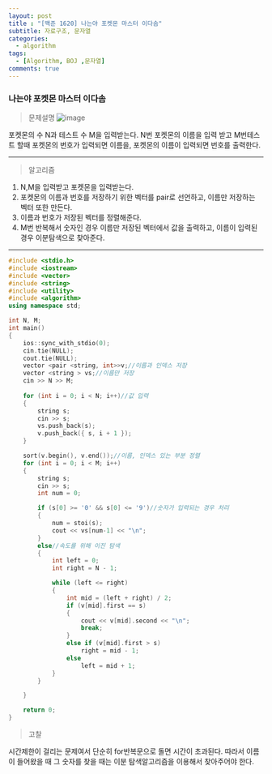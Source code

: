 ```yaml
---
layout: post
title : "[백준 1620] 나는야 포켓몬 마스터 이다솜"
subtitle: 자료구조, 문자열
categories:
  - algorithm
tags:
  - [Algorithm, BOJ ,문자열]
comments: true
---
```


### 나는야 포켓몬 마스터 이다솜


> 문제설명
![image](https://user-images.githubusercontent.com/55472510/112261355-0a01fd00-8caf-11eb-861b-bcf3c0c7edeb.png)

포켓몬의 수 N과 테스트 수 M을 입력받는다. N번 포켓몬의 이름을 입력 받고 M번테스트 할때 포켓몬의 번호가 입력되면 이름을, 포켓몬의 이름이 입력되면 번호를 출력한다. 
***
> 알고리즘
1. N,M을 입력받고 포켓몬을 입력받는다.
2. 포켓몬의 이름과 번호를 저장하기 위한 벡터를 pair로 선언하고, 이름만 저장하는 벡터 또한 만든다.
3. 이름과 번호가 저장된 벡터를 정렬해준다.
4. M번 반복해서 숫자인 경우 이름만 저장된 벡터에서 값을 출력하고, 이름이 입력된 경우 이분탐색으로 찾아준다. 
***
```cpp
#include <stdio.h>
#include <iostream>
#include <vector>
#include <string>
#include <utility>
#include <algorithm>
using namespace std;

int N, M;
int main()
{		
	ios::sync_with_stdio(0);
	cin.tie(NULL);
	cout.tie(NULL);
	vector <pair <string, int>>v;//이름과 인덱스 저장
	vector <string > vs;//이름만 저장
	cin >> N >> M;
	
	for (int i = 0; i < N; i++)//값 입력
	{
		string s;
		cin >> s;
		vs.push_back(s);
		v.push_back({ s, i + 1 });
	}

    sort(v.begin(), v.end());//이름, 인덱스 있는 부분 정렬
	for (int i = 0; i < M; i++)
	{
		string s;
		cin >> s;
		int num = 0;

		if (s[0] >= '0' && s[0] <= '9')//숫자가 입력되는 경우 처리
		{
			num = stoi(s);
			cout << vs[num-1] << "\n";
		}
		else//속도를 위해 이진 탐색 
		{
			int left = 0;
			int right = N - 1;

			while (left <= right)
			{
				int mid = (left + right) / 2;
				if (v[mid].first == s)
				{
					cout << v[mid].second << "\n";
					break;
				}
				else if (v[mid].first > s)
					right = mid - 1;
				else
					left = mid + 1;
			}
		}

	}

	return 0;
}
```
> 고찰   

시간제한이 걸리는 문제여서 단순히 for반복문으로 돌면 시간이 초과된다.
따라서 이름이 들어왔을 때 그 숫자를 찾을 때는 이분 탐색알고리즘을 이용해서 찾아주어야 한다. 
